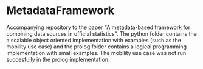 # MetadataFramework
Accompanying repository to the paper "A metadata-based framework for combining data sources in official statistics". The python folder contains the a scalable object oriented implementation with examples (such as the mobility use case) and the prolog folder contains a logical programming implementation with small examples. The mobility use case was not run succesfully in the prolog implementation.


